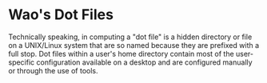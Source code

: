 # Wao's Dot Files
Technically speaking, in computing a "dot file" is a hidden directory or file on a UNIX/Linux system that are so named because they are prefixed with a full stop. Dot files within a user's home directory contain most of the user-specific configuration available on a desktop and are configured manually or through the use of tools.
